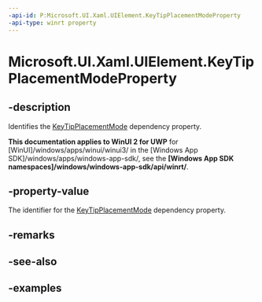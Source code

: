 ```yaml
---
-api-id: P:Microsoft.UI.Xaml.UIElement.KeyTipPlacementModeProperty
-api-type: winrt property
---
```


<!-- Property syntax.
public DependencyProperty KeyTipPlacementModeProperty { get; }
-->

# Microsoft.UI.Xaml.UIElement.KeyTipPlacementModeProperty

## -description
Identifies the [KeyTipPlacementMode](uielement_keytipplacementmode.md) dependency property.

**This documentation applies to WinUI 2 for UWP** for [WinUI]/windows/apps/winui/winui3/ in the [Windows App SDK]/windows/apps/windows-app-sdk/, see the **[Windows App SDK namespaces]/windows/windows-app-sdk/api/winrt/**.

## -property-value
The identifier for the [KeyTipPlacementMode](uielement_keytipplacementmode.md) dependency property.

## -remarks

## -see-also

## -examples

